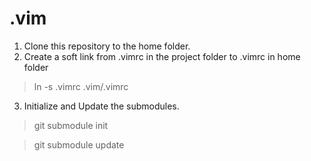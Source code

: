 # .vim
1. Clone this repository to the home folder.
2. Create a soft link from .vimrc in the project folder to .vimrc in home folder
> ln -s .vimrc .vim/.vimrc
3. Initialize and Update the submodules.
> git submodule init

> git submodule update
